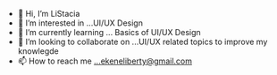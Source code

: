 - 👋 Hi, I’m LiStacia
- 👀 I’m interested in ...UI/UX Design
- 🌱 I’m currently learning ... Basics of UI/UX Design
- 💞️ I’m looking to collaborate on ...UI/UX related topics to improve my knowlegde
- 📫 How to reach me ...ekeneliberty@gmail.com
<!---
LiStacia/LiStacia is a ✨ special ✨ repository because its `README.md` (this file) appears on your GitHub profile.
You can click the Preview link to take a look at your changes.
--->
